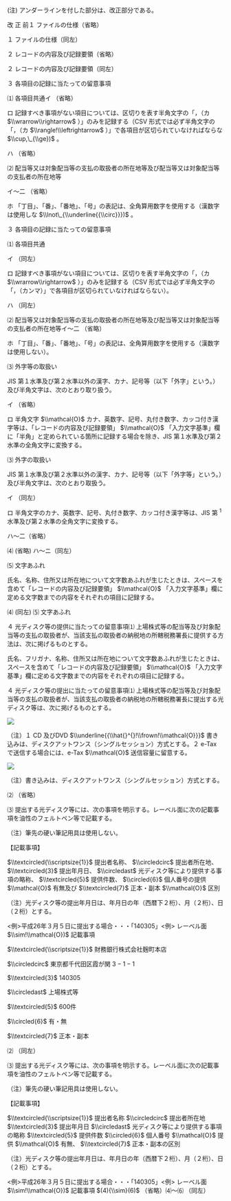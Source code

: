 (注) アンダーラインを付した部分は、改正部分である。

改 正 前１ ファイルの仕様（省略）

１ ファイルの仕様（同左）

２ レコードの内容及び記録要領（省略）

２ レコードの内容及び記録要領（同左）

３ 各項目の記録に当たっての留意事項

⑴ 各項目共通イ （省略）

ロ 記録すべき事項がない項目については、区切りを表す半角文字の「，（カ $\\wrarrow\\rightarrow$ ）」のみを記録する（CSV 形式では必ず半角文字の「，（カ $\\rangle!\\leftrightarrow$ ）」で各項目が区切られていなければならな $\\cup,\_{\\ge})$ 。

ハ （省略）

⑵ 配当等又は対象配当等の支払の取扱者の所在地等及び配当等又は対象配当等の支払者の所在地等

イ～二 （省略）

ホ 「丁目」、「番」、「番地」、「号」の表記は、全角算用数字を使用する（漢数字は使用しな $\\lnot\_{\\underline{{\\circ}}})$ 。

３ 各項目の記録に当たっての留意事項

⑴ 各項目共通

イ （同左）

ロ 記録すべき事項がない項目については、区切りを表す半角文字の「，（カ $\\wrarrow\\rightarrow$ ）」のみを記録する（CSV 形式では必ず半角文字の「，（カンマ）」で各項目が区切られていなければならない）。

ハ （同左）

⑵ 配当等又は対象配当等の支払の取扱者の所在地等及び配当等又は対象配当等の支払者の所在地等イ～二 （省略）

ホ 「丁目」、「番」、「番地」、「号」の表記は、全角算用数字を使用する（漢数字は使用しない）。

⑶ 外字等の取扱い

JIS 第１水準及び第２水準以外の漢字、カナ、記号等（以下「外字」という。）及び半角文字は、次のとおり取り扱う。

イ （省略）

ロ 半角文字 $\\mathcal{O}$ カナ、英数字、記号、丸付き数字、カッコ付き漢字等は、「レコードの内容及び記録要領」 $\\mathcal{O}$ 「入力文字基準」欄に「半角」と定められている箇所に記録する場合を除き、JIS 第１水準及び第２水準の全角文字に変換する。

⑶ 外字の取扱い

JIS 第１水準及び第２水準以外の漢字、カナ、記号等（以下「外字等」という。）及び半角文字は、次のとおり取扱う。

イ （同左）

ロ 半角文字のカナ、英数字、記号、丸付き数字、カッコ付き漢字等は、JIS 第 $^{1}$ 水準及び第２水準の全角文字に変換する。

ハ～二（省略）

⑷ (省略) ハ～ニ（同左）

⑸ 文字あふれ

氏名、名称、住所又は所在地について文字数あふれが生じたときは、スペースを含めて「レコードの内容及び記録要領」 $\\mathcal{O}$ 「入力文字基準」欄に定める文字数までの内容をそれぞれの項目に記録する。

⑷ (同左) ⑸ 文字あふれ

４ 光ディスク等の提供に当たっての留意事項⑴ 上場株式等の配当等及び対象配当等の支払の取扱者が、当該支払の取扱者の納税地の所轄税務署長に提供する方法は、次に掲げるものとする。

氏名、フリガナ、名称、住所又は所在地について文字数あふれが生じたときは、スペースを含めて「レコードの内容及び記録要領」 $\\mathcal{O}$ 「入力文字基準」欄に定める文字数までの内容をそれぞれの項目に記録する。

４ 光ディスク等の提出に当たっての留意事項⑴ 上場株式等の配当等及び対象配当等の支払の取扱者が、当該支払の取扱者の納税地の所轄税務署長に提出する光ディスク等は、次に掲げるものとする。

![](https://www.nta.go.jp/tmp/56e0eca3-e4ef-4910-a5c8-c47c4ab5c69d/images/e3dc4f12f2195354f0c41067ddfb0d1739606415c6909a195bc3502149f8a5ba.jpg)

（注）１ CD 及びDVD $\\underline{{\\hat{}^{}!\\frown!\\mathcal{O}}}$ 書き込みは、ディスクアットワンス（シングルセッション）方式とする。２ e-Tax で送信する場合には、e-Tax $\\mathcal{O}$ 送信容量に留意する。

![](https://www.nta.go.jp/tmp/56e0eca3-e4ef-4910-a5c8-c47c4ab5c69d/images/d62b41c833f3652244cccee2733bd6fac3065ded30a55148f1d6fdd41b1bcf53.jpg)

（注）書き込みは、ディスクアットワンス（シングルセッション）方式とする。

⑵ （省略）

⑶ 提出する光ディスク等には、次の事項を明示する。レーベル面に次の記載事項を油性のフェルトペン等で記載する。

（注）筆先の硬い筆記用具は使用しない。

【記載事項】

$\\textcircled{\\scriptsize{1}}$ 提出者名称、 $\\circledcirc$ 提出者所在地、 $\\textcircled{3}$ 提出年月日、 $\\circledast$ 光ディスク等により提供する事項の略称、 $\\textcircled{5}$ 提供件数、 $\\circled{6}$ 個人番号の提供 $\\mathcal{O}$ 有無及び $\\textcircled{7}$ 正本・副本 $\\mathcal{O}$ 区別

（注）光ディスク等の提出年月日は、年月日の年（西暦下２桁）、月（２桁）、日（２桁）とする。

<例>平成26年３月５日に提出する場合・・・「140305」<例> レーベル面 $\\sim!\\mathcal{O})$ 記載事項

$\\textcircled{\\scriptsize{1}}$ 財務銀行株式会社麹町本店

$\\circledcirc$ 東京都千代田区霞が関 $3-1-1$

$\\textcircled{3}$ 140305

$\\circledast$ 上場株式等

$\\textcircled{5}$ 600件

$\\circled{6}$ 有・無

$\\textcircled{7}$ 正本・副本

⑵ （同左）

⑶ 提出する光ディスク等には、次の事項を明示する。レーベル面に次の記載事項を油性のフェルトペン等で記載する。

（注）筆先の硬い筆記用具は使用しない。

【記載事項】

$\\textcircled{\\scriptsize{1}}$ 提出者名称 $\\circledcirc$ 提出者所在地 $\\textcircled{3}$ 提出年月日 $\\circledast$ 光ディスク等により提供する事項の略称 $\\textcircled{5}$ 提供件数 $\\circled{6}$ 個人番号 $\\mathcal{O}$ 提供 $\\mathcal{O}$ 有無、 $\\textcircled{7}$ 正本・副本の区別

（注）光ディスク等の提出年月日は、年月日の年（西暦下２桁）、月（２桁）、日（２桁）とする。

<例>平成26年３月５日に提出する場合・・・「140305」<例> レーベル面 $\\sim!\\mathcal{O})$ 記載事項 $(4){\\sim}(6)$ （省略）⑷～⑹ （同左）